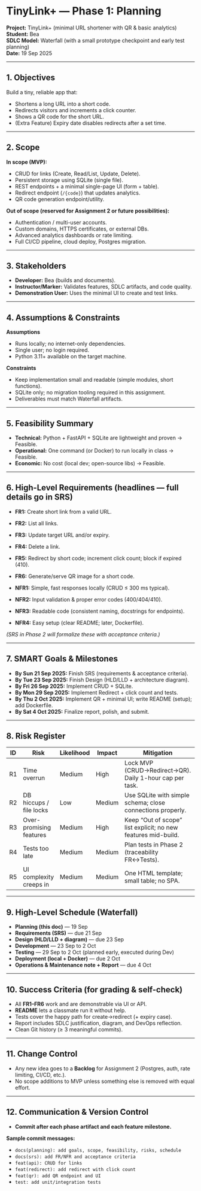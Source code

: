 # TinyLink+ — Phase 1: Planning

**Project:** TinyLink+ (minimal URL shortener with QR & basic analytics)  
**Student:** Bea  
**SDLC Model:** Waterfall (with a small prototype checkpoint and early test planning)  
**Date:** 19 Sep 2025  

---

## 1. Objectives

Build a tiny, reliable app that:

- Shortens a long URL into a short code.  
- Redirects visitors and increments a click counter.  
- Shows a QR code for the short URL.  
- (Extra Feature) Expiry date disables redirects after a set time.  

---

## 2. Scope

**In scope (MVP):**

- CRUD for links (Create, Read/List, Update, Delete).  
- Persistent storage using SQLite (single file).  
- REST endpoints + a minimal single-page UI (form + table).  
- Redirect endpoint (`/{code}`) that updates analytics.  
- QR code generation endpoint/utility.  

**Out of scope (reserved for Assignment 2 or future possibilities):**

- Authentication / multi-user accounts.  
- Custom domains, HTTPS certificates, or external DBs.  
- Advanced analytics dashboards or rate limiting.  
- Full CI/CD pipeline, cloud deploy, Postgres migration.  

---

## 3. Stakeholders

- **Developer:** Bea (builds and documents).  
- **Instructor/Marker:** Validates features, SDLC artifacts, and code quality.  
- **Demonstration User:** Uses the minimal UI to create and test links.  

---

## 4. Assumptions & Constraints

**Assumptions**  
- Runs locally; no internet-only dependencies.  
- Single user; no login required.  
- Python 3.11+ available on the target machine.  

**Constraints**  
- Keep implementation small and readable (simple modules, short functions).  
- SQLite only; no migration tooling required in this assignment.  
- Deliverables must match Waterfall artifacts.  

---

## 5. Feasibility Summary

- **Technical:** Python + FastAPI + SQLite are lightweight and proven → Feasible.  
- **Operational:** One command (or Docker) to run locally in class → Feasible.  
- **Economic:** No cost (local dev; open-source libs) → Feasible.  

---

## 6. High-Level Requirements (headlines — full details go in SRS)

- **FR1:** Create short link from a valid URL.  
- **FR2:** List all links.  
- **FR3:** Update target URL and/or expiry.  
- **FR4:** Delete a link.  
- **FR5:** Redirect by short code; increment click count; block if expired (410).  
- **FR6:** Generate/serve QR image for a short code.  

- **NFR1:** Simple, fast responses locally (CRUD ≤ 300 ms typical).  
- **NFR2:** Input validation & proper error codes (400/404/410).  
- **NFR3:** Readable code (consistent naming, docstrings for endpoints).  
- **NFR4:** Easy setup (clear README; later, Dockerfile).  

*(SRS in Phase 2 will formalize these with acceptance criteria.)*  

---

## 7. SMART Goals & Milestones

- **By Sun 21 Sep 2025:** Finish SRS (requirements & acceptance criteria).  
- **By Tue 23 Sep 2025:** Finish Design (HLD/LLD + architecture diagram).  
- **By Fri 26 Sep 2025:** Implement CRUD + SQLite.  
- **By Mon 29 Sep 2025:** Implement Redirect + click count and tests.  
- **By Thu 2 Oct 2025:** Implement QR + minimal UI; write README (setup); add Dockerfile.  
- **By Sat 4 Oct 2025:** Finalize report, polish, and submit.  

---

## 8. Risk Register

| ID  | Risk                  | Likelihood | Impact | Mitigation                                                   | Contingency                                     | Owner |
|-----|-----------------------|------------|--------|---------------------------------------------------------------|-------------------------------------------------|-------|
| R1  | Time overrun          | Medium     | High   | Lock MVP (CRUD→Redirect→QR). Daily 1-hour cap per task.       | Drop expiry if needed; keep QR.                 | Bea   |
| R2  | DB hiccups / file locks | Low       | Medium | Use SQLite with simple schema; close connections properly.    | Restart app; replace DB file if corrupted.      | Bea   |
| R3  | Over-promising features | Medium    | High   | Keep “Out of scope” list explicit; no new features mid-build. | Move extras to Assignment 2 backlog.            | Bea   |
| R4  | Tests too late        | Medium     | Medium | Plan tests in Phase 2 (traceability FR↔Tests).               | Write minimal tests first (create→redirect).    | Bea   |
| R5  | UI complexity creeps in | Medium    | Medium | One HTML template; small table; no SPA.                      | Ship without fancy styling if time tight.       | Bea   |

---

## 9. High-Level Schedule (Waterfall)

- **Planning (this doc)** — 19 Sep  
- **Requirements (SRS)** — due 21 Sep  
- **Design (HLD/LLD + diagram)** — due 23 Sep  
- **Development** — 23 Sep to 2 Oct  
- **Testing** — 29 Sep to 2 Oct (planned early, executed during Dev)  
- **Deployment (local + Docker)** — due 2 Oct  
- **Operations & Maintenance note + Report** — due 4 Oct  

---

## 10. Success Criteria (for grading & self-check)

- All **FR1–FR6** work and are demonstrable via UI or API.  
- **README** lets a classmate run it without help.  
- Tests cover the happy path for create→redirect (+ expiry case).  
- Report includes SDLC justification, diagram, and DevOps reflection.  
- Clean Git history (≥ 3 meaningful commits).  

---

## 11. Change Control

- Any new idea goes to a **Backlog** for Assignment 2 (Postgres, auth, rate limiting, CI/CD, etc.).  
- No scope additions to MVP unless something else is removed with equal effort.  

---

## 12. Communication & Version Control

- **Commit after each phase artifact and each feature milestone.**  

**Sample commit messages:**

- `docs(planning): add goals, scope, feasibility, risks, schedule`  
- `docs(srs): add FR/NFR and acceptance criteria`  
- `feat(api): CRUD for links`  
- `feat(redirect): add redirect with click count`  
- `feat(qr): add QR endpoint and UI`  
- `test: add unit/integration tests`  

